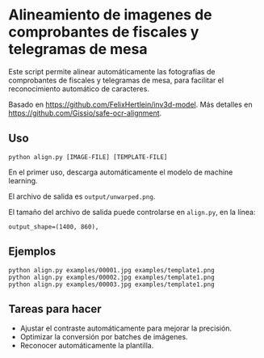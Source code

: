 # Alineamiento de imagenes de comprobantes de fiscales y telegramas de mesa

Este script permite alinear automáticamente las fotografías de comprobantes de fiscales y telegramas de mesa, para facilitar el reconocimiento automático de caracteres.

Basado en https://github.com/FelixHertlein/inv3d-model. Más detalles en https://github.com/Gissio/safe-ocr-alignment.

## Uso

    python align.py [IMAGE-FILE] [TEMPLATE-FILE]

En el primer uso, descarga automáticamente el modelo de machine learning.

El archivo de salida es `output/unwarped.png`.

El tamaño del archivo de salida puede controlarse en `align.py`, en la línea:

    output_shape=(1400, 860),

## Ejemplos

    python align.py examples/00001.jpg examples/template1.png
    python align.py examples/00002.jpg examples/template1.png
    python align.py examples/00003.jpg examples/template1.png

## Tareas para hacer

* Ajustar el contraste automáticamente para mejorar la precisión.
* Optimizar la conversión por batches de imágenes.
* Reconocer automáticamente la plantilla.
